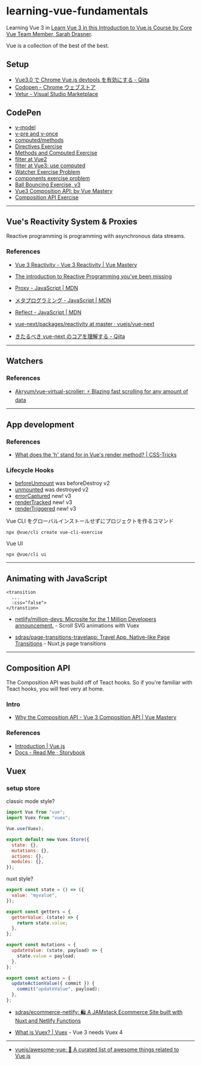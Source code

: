 # learning-vue-fundamentals

Learning Vue 3 in [Learn Vue 3 in this Introduction to Vue\.js Course by Core Vue Team Member, Sarah Drasner](https://frontendmasters.com/courses/vue-3/).

Vue is a collection of the best of the best.

## Setup

- [Vue3\.0 で Chrome Vue\.js devtools を有効にする \- Qiita](https://qiita.com/yosaprog/items/b1305b3e607272e70958)
- [Codopen \- Chrome ウェブストア](https://chrome.google.com/webstore/detail/codopen/agnkphdgffianchpipdbkeaclfbobaak)
- [Vetur \- Visual Studio Marketplace](https://marketplace.visualstudio.com/items?itemName=octref.vetur)

## CodePen

- [v-model](https://codepen.io/kkata/pen/Exyrwry)
- [v-pre and v-once](https://codepen.io/kkata/pen/XWKOeeW)
- [computed/methods](https://codepen.io/kkata/pen/zYBePyp)
- [Directives Exercise](https://codepen.io/kkata/pen/zYBePYo)
- [Methods and Computed Exercise](https://codepen.io/kkata/pen/XWKOzOz)
- [filter at Vue2](https://codepen.io/kkata/pen/KKMJJGY)
- [filter at Vue3: use computed](https://codepen.io/kkata/pen/PozVVxe)
- [Watcher Exercise Problem](https://codepen.io/kkata/pen/qBNvRPP)
- [components exercise problem](https://codepen.io/kkata/pen/eYzXvPK)
- [Ball Bouncing Exercise, v3](https://codepen.io/kkata/pen/YzWgbzP)
- [Vue3 Composition API: by Vue Mastery](https://codepen.io/kkata/pen/mdEgLqY)
- [Composition API Exercise](https://codepen.io/kkata/pen/MWeRGdr)

---

## Vue's Reactivity System & Proxies

Reactive programming is programming with asynchronous data streams.

### References

- [Vue 3 Reactivity \- Vue 3 Reactivity \| Vue Mastery](https://www.vuemastery.com/courses/vue-3-reactivity/vue3-reactivity/)

- [The introduction to Reactive Programming you've been missing](https://gist.github.com/staltz/868e7e9bc2a7b8c1f754)
- [Proxy \- JavaScript \| MDN](https://developer.mozilla.org/ja/docs/Web/JavaScript/Reference/Global_Objects/Proxy)
- [メタプログラミング \- JavaScript \| MDN](https://developer.mozilla.org/ja/docs/Web/JavaScript/Guide/Meta_programming)
- [Reflect \- JavaScript \| MDN](https://developer.mozilla.org/ja/docs/Web/JavaScript/Reference/Global_Objects/Reflect)
- [vue\-next/packages/reactivity at master · vuejs/vue\-next](https://github.com/vuejs/vue-next/tree/master/packages/reactivity)
- [きたるべき vue\-next のコアを理解する \- Qiita](https://qiita.com/neutron63zf/items/506c7493a53cea44860e)

---

## Watchers

### References

- [Akryum/vue\-virtual\-scroller: ⚡️ Blazing fast scrolling for any amount of data](https://github.com/Akryum/vue-virtual-scroller)

---

## App development

### References

- [What does the 'h' stand for in Vue's render method? \| CSS\-Tricks](https://css-tricks.com/what-does-the-h-stand-for-in-vues-render-method/)

### Lifecycle Hooks

- [beforeUnmount](https://v3.vuejs.org/api/options-lifecycle-hooks.html#beforeunmount) was beforeDestroy v2
- [unmounted](https://v3.vuejs.org/api/options-lifecycle-hooks.html#unmounted) was destroyed v2
- [errorCaptured](https://v3.vuejs.org/api/options-lifecycle-hooks.html#errorcaptured) new! v3
- [renderTracked](https://v3.vuejs.org/api/options-lifecycle-hooks.html#rendertracked) new! v3
- [renderTriggered](https://v3.vuejs.org/api/options-lifecycle-hooks.html#rendertriggered) new! v3

Vue CLI をグローバルインストールせずにプロジェクトを作るコマンド

```
npx @vue/cli create vue-cli-exercise
```

Vue UI

```
npx @vue/cli ui
```

---

## Animating with JavaScript

```
<transition
  ...
  :css="false">
</transtion>
```

- [netlify/million\-devs: Microsite for the 1 Million Developers announcement\.](https://github.com/netlify/million-devs) - Scroll SVG animations with Vuex

- [sdras/page\-transitions\-travelapp: Travel App, Native\-like Page Transitions](https://github.com/sdras/page-transitions-travelapp) - Nuxt.js page transitions

---

## Composition API

The Composition API was build off of Teact hooks. So if you're familiar with Teact hooks, you will feel very at home.

### Intro

- [Why the Composition API \- Vue 3 Composition API \| Vue Mastery](https://www.vuemastery.com/courses/vue-3-essentials/why-the-composition-api/)

### References

- [Introduction \| Vue\.js](https://v3.vuejs.org/guide/composition-api-introduction.html)
- [Docs \- Read Me ⋅ Storybook](https://vueuse.js.org/?path=/story/docs--read-me)

## Vuex

### setup store

classic mode style?

```js
import Vue from "vue";
import Vuex from "vuex";

Vue.use(Vuex);

export default new Vuex.Store({
  state: {},
  mutations: {},
  actions: {},
  modules: {},
});
```

nuxt style?

```js
export const state = () => ({
  value: "myvalue",
});

export const getters = {
  getterValue: (state) => {
    return state.value;
  },
};

export const mutations = {
  updateValue: (state, payload) => {
    state.value = payload;
  },
};

export const actions = {
  updateActionValue({ commit }) {
    commit("updateValue", payload);
  },
};
```

- [sdras/ecommerce\-netlify: 🛍 A JAMstack Ecommerce Site built with Nuxt and Netlify Functions](https://github.com/sdras/ecommerce-netlify)

- [What is Vuex? \| Vuex](https://next.vuex.vuejs.org/) - Vue 3 needs Vuex 4

---

- [vuejs/awesome\-vue: 🎉 A curated list of awesome things related to Vue\.js](https://github.com/vuejs/awesome-vue)
